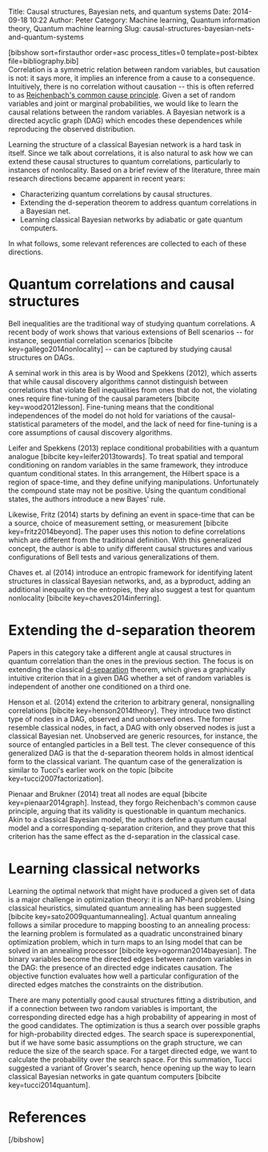 Title: Causal structures, Bayesian nets, and quantum systems
Date: 2014-09-18 10:22
Author: Peter
Category: Machine learning, Quantum information theory, Quantum machine learning
Slug: causal-structures-bayesian-nets-and-quantum-systems

[bibshow sort=firstauthor order=asc process\_titles=0
template=post-bibtex file=bibliography.bib]  
Correlation is a symmetric relation between random variables, but
causation is not: it says more, it implies an inference from a cause to
a consequence. Intuitively, there is no correlation without causation --
this is often referred to as [Reichenbach's common cause
principle](http://plato.stanford.edu/archives/fall2010/entries/physics-Rpcc/).
Given a set of random variables and joint or marginal probabilities, we
would like to learn the causal relations between the random variables. A
Bayesian network is a directed acyclic graph (DAG) which encodes these
dependences while reproducing the observed distribution.

Learning the structure of a classical Bayesian network is a hard task in
itself. Since we talk about correlations, it is also natural to ask how
we can extend these causal structures to quantum correlations,
particularly to instances of nonlocality. Based on a brief review of the
literature, three main research directions became apparent in recent
years:

-   Characterizing quantum correlations by causal structures.
-   Extending the d-seperation theorem to address quantum correlations
    in a Bayesian net.
-   Learning classical Bayesian networks by adiabatic or gate quantum
    computers.

In what follows, some relevant references are collected to each of these
directions.

Quantum correlations and causal structures
==========================================

Bell inequalities are the traditional way of studying quantum
correlations. A recent body of work shows that various extensions of
Bell scenarios -- for instance, sequential correlation scenarios
[bibcite key=gallego2014nonlocality] -- can be captured by studying
causal structures on DAGs.

A seminal work in this area is by Wood and Spekkens (2012), which
asserts that while causal discovery algorithms cannot distinguish
between correlations that violate Bell inequalities from ones that do
not, the violating ones require fine-tuning of the causal parameters
[bibcite key=wood2012lesson]. Fine-tuning means that the conditional
independences of the model do not hold for variations of the
causal-statistical parameters of the model, and the lack of need for
fine-tuning is a core assumptions of causal discovery algorithms.

Leifer and Spekkens (2013) replace conditional probabilities with a
quantum analogue [bibcite key=leifer2013towards]. To treat spatial and
temporal conditioning on random variables in the same framework, they
introduce quantum conditional states. In this arrangement, the Hilbert
space is a region of space-time, and they define unifying manipulations.
Unfortunately the compound state may not be positive. Using the quantum
conditional states, the authors introduce a new Bayes' rule.

Likewise, Fritz (2014) starts by defining an event in space-time that
can be a source, choice of measurement setting, or measurement [bibcite
key=fritz2014beyond]. The paper uses this notion to define correlations
which are different from the traditional definition. With this
generalized concept, the author is able to unify different causal
structures and various configurations of Bell tests and various
generalizations of them.

Chaves et. al (2014) introduce an entropic framework for identifying
latent structures in classical Bayesian networks, and, as a byproduct,
adding an additional inequality on the entropies, they also suggest a
test for quantum nonlocality [bibcite key=chaves2014inferring].

Extending the d-separation theorem
==================================

Papers in this category take a different angle at causal structures in
quantum correlation than the ones in the previous section. The focus is
on extending the classical
[d-separation](http://bayes.cs.ucla.edu/BOOK-2K/d-sep.html) theorem,
which gives a graphically intuitive criterion that in a given DAG
whether a set of random variables is independent of another one
conditioned on a third one.

Henson et al. (2014) extend the criterion to arbitrary general,
nonsignalling correlations [bibcite key=henson2014theory]. They
introduce two distinct type of nodes in a DAG, observed and unobserved
ones. The former resemble classical nodes, in fact, a DAG with only
observed nodes is just a classical Bayesian net. Unobserved are generic
resources, for instance, the source of entangled particles in a Bell
test. The clever consequence of this generalized DAG is that the
d-separation theorem holds in almost identical form to the classical
variant. The quantum case of the generalization is similar to Tucci's
earlier work on the topic [bibcite key=tucci2007factorization].

Pienaar and Brukner (2014) treat all nodes are equal [bibcite
key=pienaar2014graph]. Instead, they forgo Reichenbach's common cause
principle, arguing that its validity is questionable in quantum
mechanics. Akin to a classical Bayesian model, the authors define a
quantum causal model and a corresponding q-separation criterion, and
they prove that this criterion has the same effect as the d-separation
in the classical case.

Learning classical networks
===========================

Learning the optimal network that might have produced a given set of
data is a major challenge in optimization theory: it is an NP-hard
problem. Using classical heuristics, simulated quantum annealing has
been suggested [bibcite key=sato2009quantumannealing]. Actual quantum
annealing follows a similar procedure to mapping boosting to an
annealing process: the learning problem is formulated as a quadratic
unconstrained binary optimization problem, which in turn maps to an
Ising model that can be solved in an annealing processor [bibcite
key=ogorman2014bayesian]. The binary variables become the directed edges
between random variables in the DAG: the presence of an directed edge
indicates causation. The objective function evaluates how well a
particular configuration of the directed edges matches the constraints
on the distribution.

There are many potentially good causal structures fitting a
distribution, and if a connection between two random variables is
important, the corresponding directed edge has a high probability of
appearing in most of the good candidates. The optimization is thus a
search over possible graphs for high-probability directed edges. The
search space is superexponential, but if we have some basic assumptions
on the graph structure, we can reduce the size of the search space. For
a target directed edge, we want to calculate the probability over the
search space. For this summation, Tucci suggested a variant of Grover's
search, hence opening up the way to learn classical Bayesian networks in
gate quantum computers [bibcite key=tucci2014quantum].

References
==========

[/bibshow]

